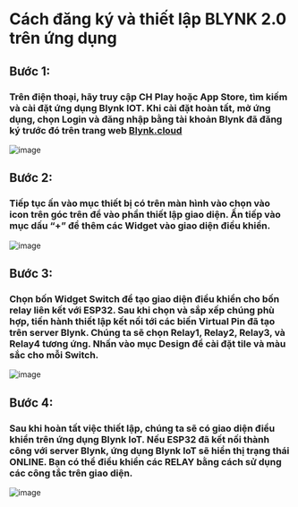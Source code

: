 # Cách đăng ký và thiết lập BLYNK 2.0 trên ứng dụng
## Bước 1:
### Trên điện thoại, hãy truy cập CH Play hoặc App Store, tìm kiếm và cài đặt ứng dụng Blynk IOT. Khi cài đặt hoàn tất, mở ứng dụng, chọn Login và đăng nhập bằng tài khoản Blynk đã đăng ký trước đó trên trang web [Blynk.cloud](https://blynk.cloud/dashboard/login)

![image](https://github.com/user-attachments/assets/8e918b56-8c7f-43d9-8cb9-ff0d092cf64f)


## Bước 2:
### Tiếp tục ấn vào mục thiết bị có trên màn hình vào chọn vào icon trên góc trên để vào phần thiết lập giao diện. Ấn tiếp vào mục dấu “+” để thêm các Widget vào giao diện điều khiển.

![image](https://github.com/user-attachments/assets/a3bdffd1-094a-4a98-9a33-ffeb5156e547)


## Bước 3:
### Chọn bốn Widget Switch để tạo giao diện điều khiển cho bốn relay liên kết với ESP32. Sau khi chọn và sắp xếp chúng phù hợp, tiến hành thiết lập kết nối tới các biến Virtual Pin đã tạo trên server Blynk. Chúng ta sẽ chọn Relay1, Relay2, Relay3, và Relay4 tương ứng. Nhấn vào mục Design để cài đặt tile và màu sắc cho mỗi Switch.

![image](https://github.com/user-attachments/assets/599127a2-3b74-4163-842c-a89c5400d20f)


## Bước 4: 
### Sau khi hoàn tất việc thiết lập, chúng ta sẽ có giao diện điều khiển trên ứng dụng Blynk IoT. Nếu ESP32 đã kết nối thành công với server Blynk, ứng dụng Blynk IoT sẽ hiển thị trạng thái ONLINE. Bạn có thể điều khiển các RELAY bằng cách sử dụng các công tắc trên giao diện.

![image](https://github.com/user-attachments/assets/3b02017c-af7b-4e30-b55d-ab9a1a7d21ca)






